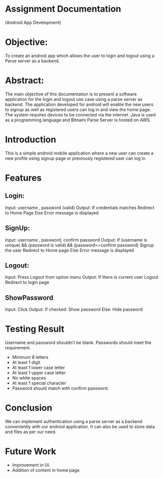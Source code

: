 # Assignment Documentation
(Android App Development)

# Objective:
To create an android app which allows the user to login and logout using a Parse server as a backend.

# Abstract:
The main objective of this documentation is to present a software application for the login and logout use case using a parse server as backend. The application developed for android will enable the new users to signup as well as registered users can log in and view the home page. The system requires devices to be connected via the internet. Java is used as a programming language and Bitnami Parse Server is hosted on AWS.

# Introduction
This is a simple android mobile application where a new user can create a new profile using signup page or previously registered user can log in.

# Features
## Login: 
Input: username , password (valid)
Output: 
	If credentials matches
		Redirect to Home Page
	Else
		Error message is displayed

## SignUp:
Input: username , password, confirm password
Output:
	If (username is unique) && (password is valid) && (password==confirm password)
		Signup the user
		Redirect to Home page
	Else
		Error message is displayed



## Logout:
Input: Press Logout from option menu
Output: 
	If there is current user
		Logout
		Redirect to login page

## ShowPassword
Input: Click
Output: 
	If checked:
		Show password
	Else:
		Hide password

# Testing Result
Username and password shouldn’t be blank.
Passwords should meet the requirement.
- Minimum 8 letters
- At least 1 digit
- At least 1 lower case letter  
- At least 1 upper case letter
- No white spaces
- At least 1 special character
- Password should match with confirm password.


# Conclusion
We can implement authentication using a parse server as a backend conveniently with our android application. It can also be used to store data and files as per our need.

# Future Work
- Improvement in UI.
- Addition of content in home page.  
		
	
 




